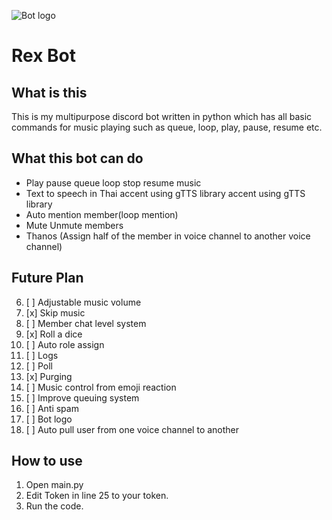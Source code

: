 ![Bot logo](https://media.discordapp.net/attachments/250226310926827520/921742714784063508/discord_multi_purpose_bot_logo.png) 

# Rex Bot

## What is this 
This is my multipurpose discord bot written in python which has all basic commands for music playing such as queue, loop, play, pause, resume etc.
## What this bot can do 

 - Play pause queue loop stop resume music  
 - Text to speech in Thai accent using gTTS library  accent using gTTS  library
 - Auto mention member(loop mention)   
 - Mute Unmute members
 - Thanos (Assign half of the member in voice channel to another voice channel)
    
 ## Future Plan
 
 6. [ ] Adjustable music volume
 7. [x] Skip music
 8. [ ] Member chat level system
 9. [x] Roll a dice
 10. [ ] Auto role assign
 11. [ ] Logs
 12. [ ] Poll
 13. [x]  Purging
 14. [ ] Music control from emoji reaction
 15. [ ] Improve queuing system
 16. [ ] Anti spam
 17. [ ] Bot logo
 18. [ ] Auto pull user from one voice channel to another
## How to use
 1. Open main.py
 2. Edit Token in line 25 to your token.
 3. Run the code.
 
